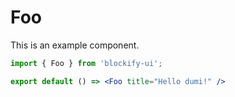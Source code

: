 # Foo

This is an example component.

```jsx
import { Foo } from 'blockify-ui';

export default () => <Foo title="Hello dumi!" />
```
